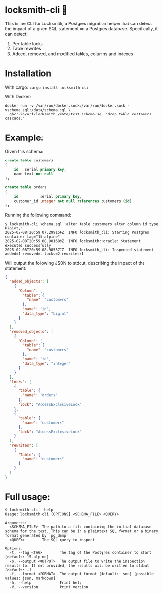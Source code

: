 # locksmith-cli 🔐

This is the CLI for Locksmith, a Postgres migration helper that can detect the impact of a given SQL statement on a 
Postgres database. Specifically, it can detect:

1. Per-table locks
2. Table rewrites
3. Added, removed, and modified tables, columns and indexes

# Installation

With cargo: `cargo install locksmith-cli`

With Docker:

```shell
docker run -v /var/run/docker.sock:/var/run/docker.sock -vschema.sql:/data/schema.sql \
  ghcr.io/orf/locksmith /data/test_schema.sql "drop table customers cascade;"
```

# Example:

Given this schema:

```sql
create table customers
(
    id   serial primary key,
    name text not null
);

create table orders
(
    id          serial primary key,
    customer_id integer not null references customers (id)
);
```

Running the following command:

```shell
$ locksmith-cli schema.sql 'alter table customers alter column id type bigint;'
2025-02-08T20:59:07.299156Z  INFO locksmith_cli: Starting Postgres container tag="15-alpine"
2025-02-08T20:59:08.901689Z  INFO locksmith::oracle: Statement executed successfully
2025-02-08T20:59:08.905577Z  INFO locksmith_cli: Inspected statement added=1 removed=1 locks=2 rewrites=1
```

Will output the following JSON to stdout, describing the impact of the statement:

```json
{
  "added_objects": [
    {
      "Column": {
        "table": {
          "name": "customers"
        },
        "name": "id",
        "data_type": "bigint"
      }
    }
  ],
  "removed_objects": [
    {
      "Column": {
        "table": {
          "name": "customers"
        },
        "name": "id",
        "data_type": "integer"
      }
    }
  ],
  "locks": [
    {
      "table": {
        "name": "orders"
      },
      "lock": "AccessExclusiveLock"
    },
    {
      "table": {
        "name": "customers"
      },
      "lock": "AccessExclusiveLock"
    }
  ],
  "rewrites": [
    {
      "Table": {
        "name": "customers"
      }
    }
  ]
}
```

# Full usage:

```shell
$ locksmith-cli --help
Usage: locksmith-cli [OPTIONS] <SCHEMA_FILE> <QUERY>

Arguments:
  <SCHEMA_FILE>  The path to a file containing the initial database schema for the test. This can be in a plaintext SQL format or a binary format generated by `pg_dump`
  <QUERY>        The SQL query to inspect

Options:
  -t, --tag <TAG>        The tag of the Postgres container to start [default: 15-alpine]
  -o, --output <OUTPUT>  The output file to write the inspection results to. If not provided, the results will be written to stdout [default: -]
  -f, --format <FORMAT>  The output format [default: json] [possible values: json, markdown]
  -h, --help             Print help
  -V, --version          Print version
```
